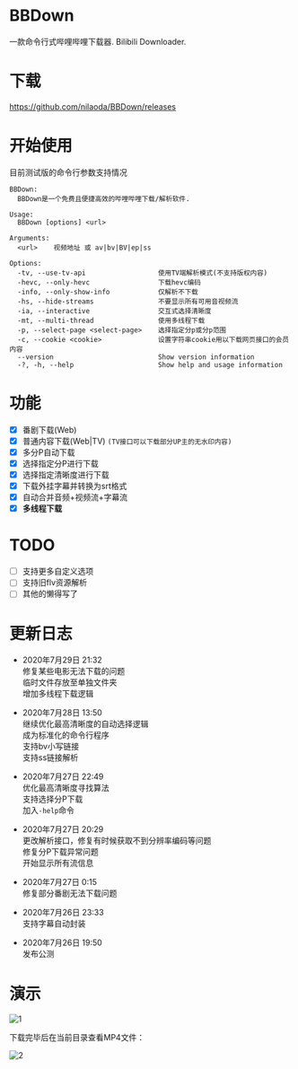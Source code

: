 # BBDown
一款命令行式哔哩哔哩下载器. Bilibili Downloader.

# 下载
https://github.com/nilaoda/BBDown/releases

# 开始使用
目前测试版的命令行参数支持情况
```
BBDown:
  BBDown是一个免费且便捷高效的哔哩哔哩下载/解析软件.

Usage:
  BBDown [options] <url>

Arguments:
  <url>    视频地址 或 av|bv|BV|ep|ss

Options:
  -tv, --use-tv-api                  使用TV端解析模式(不支持版权内容)
  -hevc, --only-hevc                 下载hevc编码
  -info, --only-show-info            仅解析不下载
  -hs, --hide-streams                不要显示所有可用音视频流
  -ia, --interactive                 交互式选择清晰度
  -mt, --multi-thread                使用多线程下载
  -p, --select-page <select-page>    选择指定分p或分p范围
  -c, --cookie <cookie>              设置字符串cookie用以下载网页接口的会员内容
  --version                          Show version information
  -?, -h, --help                     Show help and usage information
```

# 功能
- [x] 番剧下载(Web)
- [x] 普通内容下载(Web|TV) `(TV接口可以下载部分UP主的无水印内容)`
- [x] 多分P自动下载
- [x] 选择指定分P进行下载
- [x] 选择指定清晰度进行下载
- [x] 下载外挂字幕并转换为srt格式
- [x] 自动合并音频+视频流+字幕流
- [x] **多线程下载**

# TODO
- [ ] 支持更多自定义选项
- [ ] 支持旧flv资源解析
- [ ] 其他的懒得写了

# 更新日志
* 2020年7月29日 21:32  
	修复某些电影无法下载的问题  
	临时文件存放至单独文件夹  
	增加多线程下载逻辑  
  
* 2020年7月28日 13:50  
  继续优化最高清晰度的自动选择逻辑  
  成为标准化的命令行程序  
  支持bv小写链接  
  支持ss链接解析  
  
* 2020年7月27日 22:49  
  优化最高清晰度寻找算法  
  支持选择分P下载  
  加入`-help`命令
  
* 2020年7月27日 20:29  
  更改解析接口，修复有时候获取不到分辨率编码等问题  
  修复分P下载异常问题  
  开始显示所有流信息
  
* 2020年7月27日 0:15  
  修复部分番剧无法下载问题
  
* 2020年7月26日 23:33  
  支持字幕自动封装
  
* 2020年7月26日 19:50  
  发布公测
  
# 演示
![1](https://user-images.githubusercontent.com/20772925/88686407-a2001480-d129-11ea-8aac-97a0c71af115.gif)

下载完毕后在当前目录查看MP4文件：

![2](https://user-images.githubusercontent.com/20772925/88478901-5e1cdc00-cf7e-11ea-97c1-154b9226564e.png)
